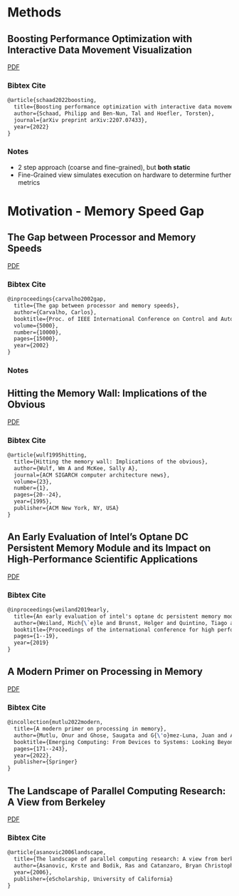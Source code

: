 # Methods
## Boosting Performance Optimization with Interactive  Data Movement Visualization
[PDF](reference_pdfs/Boosting_Performance_Optimization_with_Interactive_Data_Movement_Visualization.pdf)

### Bibtex Cite
```tex
@article{schaad2022boosting,
  title={Boosting performance optimization with interactive data movement visualization},
  author={Schaad, Philipp and Ben-Nun, Tal and Hoefler, Torsten},
  journal={arXiv preprint arXiv:2207.07433},
  year={2022}
}
```

### Notes
 - 2 step approach (coarse and fine-grained), but **both static**
 - Fine-Grained view simulates execution on hardware to determine further metrics


# Motivation - Memory Speed Gap
## The Gap between Processor and Memory Speeds
[PDF](reference_pdfs/The_Gap_between_Processor_and_Memory_Speeds.pdf)

### Bibtex Cite
```latex
@inproceedings{carvalho2002gap,
  title={The gap between processor and memory speeds},
  author={Carvalho, Carlos},
  booktitle={Proc. of IEEE International Conference on Control and Automation},
  volume={5000},
  number={10000},
  pages={15000},
  year={2002}
}
```

### Notes

## Hitting the Memory Wall: Implications of the Obvious
[PDF](reference_pdfs/Hitting_the_Memory_Wall_Implications_of_the_Obvious.pdf)

### Bibtex Cite
```latex
@article{wulf1995hitting,
  title={Hitting the memory wall: Implications of the obvious},
  author={Wulf, Wm A and McKee, Sally A},
  journal={ACM SIGARCH computer architecture news},
  volume={23},
  number={1},
  pages={20--24},
  year={1995},
  publisher={ACM New York, NY, USA}
}
```

## An Early Evaluation of Intel’s Optane DC Persistent Memory Module and its Impact on High-Performance Scientific Applications
[PDF](reference_pdfs/An_Early_Evaluation_of_Intel’s_Optane_DC_Persistent_Memory_Module_and_its_Impact_on_High-Performance_Scientific_Applications.pdf)

### Bibtex Cite
```latex
@inproceedings{weiland2019early,
  title={An early evaluation of intel's optane dc persistent memory module and its impact on high-performance scientific applications},
  author={Weiland, Mich{\`e}le and Brunst, Holger and Quintino, Tiago and Johnson, Nick and Iffrig, Olivier and Smart, Simon and Herold, Christian and Bonanni, Antonino and Jackson, Adrian and Parsons, Mark},
  booktitle={Proceedings of the international conference for high performance computing, networking, storage and analysis},
  pages={1--19},
  year={2019}
}
```

## A Modern Primer on Processing in Memory
[PDF](reference_pdfs/A_Modern_Primer_on_Processing_in_Memory.pdf)

### Bibtex Cite
```latex
@incollection{mutlu2022modern,
  title={A modern primer on processing in memory},
  author={Mutlu, Onur and Ghose, Saugata and G{\'o}mez-Luna, Juan and Ausavarungnirun, Rachata},
  booktitle={Emerging Computing: From Devices to Systems: Looking Beyond Moore and Von Neumann},
  pages={171--243},
  year={2022},
  publisher={Springer}
}
```

## The Landscape of Parallel Computing Research: A   View from Berkeley
[PDF](reference_pdfs/The_Landscape_of_Parallel_Computing_Research_A_View_from_Berkeley.pdf)

### Bibtex Cite
```latex
@article{asanovic2006landscape,
  title={The landscape of parallel computing research: A view from berkeley},
  author={Asanovic, Krste and Bodik, Ras and Catanzaro, Bryan Christopher and Gebis, Joseph James and Husbands, Parry and Keutzer, Kurt and Patterson, David A and Plishker, William Lester and Shalf, John and Williams, Samuel Webb and others},
  year={2006},
  publisher={eScholarship, University of California}
}
```

